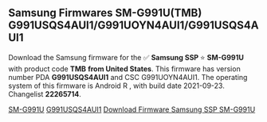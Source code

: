<h2>Samsung Firmwares SM-G991U(TMB) G991USQS4AUI1/G991UOYN4AUI1/G991USQS4AUI1</h2>
Download the Samsung firmware for the ✅ <strong>Samsung SSP </strong> ⭐ <strong>SM-G991U</strong> with product code <strong>TMB</strong> <strong> from United States</strong>. This firmware has version number PDA <strong>G991USQS4AUI1</strong> and CSC G991UOYN4AUI1. The operating system of this firmware is Android R , with build date 2021-09-23. Changelist <strong>22265714</strong>.


[SM-G991U](https://samfirm.shop/samsung/model/SM-G991U)
[G991USQS4AUI1](https://samfirm.shop/samsung/pda/G991USQS4AUI1)
[Download Firmware Samsung SSP SM-G991U](https://samfirm.shop/samsung/firmware/459079)
